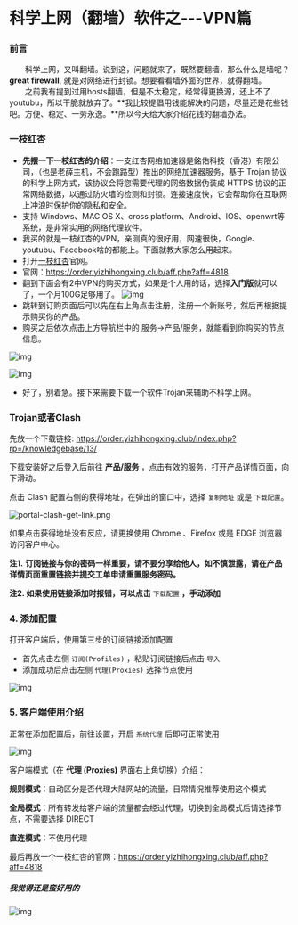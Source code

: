 # 科学上网（翻墙）软件之---VPN篇

### 前言 ###
　　科学上网，又叫翻墙。说到这，问题就来了，既然要翻墙，那么什么是墙呢？**great firewall**, 就是对网络进行封锁。想要看看墙外面的世界，就得翻墙。<br>
　　之前我有提到过用hosts翻墙，但是不太稳定，经常得更换源，还上不了youtubu，所以干脆就放弃了。**我比较提倡用钱能解决的问题，尽量还是花些钱吧。方便、稳定、一劳永逸。**所以今天给大家介绍花钱的翻墙办法。

### 一枝红杏 ###
+ **先摆一下一枝红杏的介绍**：一支红杏网络加速器是銘佑科技（香港）有限公司，（也是老薛主机，不会跑路型）推出的网络加速器服务，基于 Trojan 协议的科学上网方式，该协议会将您需要代理的网络数据伪装成 HTTPS 协议的正常网络数据，以通过防火墙的检测和封锁。连接速度快，它会帮助你在互联网上冲浪时保护你的隐私和安全。
+ 支持 Windows、MAC OS X、cross platform、Android、IOS、openwrt等系统，是非常实用的网络代理软件。
+ 我买的就是一枝红杏的VPN，亲测真的很好用，网速很快，Google、youtubu、Facebook啥的都能上。下面就教大家怎么用起来。
+ 打开[一枝红杏](https://order.yizhihongxing.club/aff.php?aff=4818)官网。
+ 官网：https://order.yizhihongxing.club/aff.php?aff=4818
+ 翻到下面会有2中VPN的购买方式，如果是个人用的话，选择**入门版**就可以了，一个月100G足够用了。
![img](https://picx.zhimg.com/80/v2-244e645586693c51228d64ac5d41ca9d_720w.png)
+ 跳转到订购页面后可以先在右上角点击注册，注册一个新账号，然后再根据提示购买你的产品。
+ 购买之后依次点击上方导航栏中的 服务->产品/服务，就能看到你购买的节点信息。

![img](https://picx.zhimg.com/80/v2-6daff0a373652eaf043c069d226a73ae_720w.png)

![img](https://picx.zhimg.com/80/v2-0e26f95f8944773ebebfd702f0282234_720w.png)

+ 好了，别着急。接下来需要下载一个软件Trojan来辅助不科学上网。

### Trojan或者Clash ###
先放一个下载链接: https://order.yizhihongxing.club/index.php?rp=/knowledgebase/13/

下载安装好之后登入后前往  **产品/服务** ，点击有效的服务，打开产品详情页面，向下滑动。

点击 Clash 配置右侧的获得地址，在弹出的窗口中，选择 `复制地址` 或是 `下载配置`。

![portal-clash-get-link.png](https://s2.loli.net/2024/01/17/oJ5VRDuU2BPC1Ee.png)

如果点击获得地址没有反应，请更换使用 Chrome 、Firefox 或是 EDGE 浏览器访问客户中心。

**注1.** **订阅链接与你的密码一样重要，请不要分享给他人，如不慎泄露，请在产品详情页面重置链接并提交工单申请重置服务密码。**

**注2. 如果使用链接添加时报错，可以点击** `下载配置` **，手动添加** 

### 4. 添加配置

打开客户端后，使用第三步的订阅链接添加配置

- 首先点击左侧 `订阅(Profiles)` ，粘贴订阅链接后点击 `导入`
- 添加成功后点击左侧 `代理(Proxies)` 选择节点使用 

![img](https://s2.loli.net/2024/01/17/7pVMFQKiDWX54Ho.gif)

### 5. 客户端使用介绍

正常在添加配置后，前往设置，开启 `系统代理` 后即可正常使用

![img](https://dl.trojan-cdn.com/images/trojan/clashvr/cvr-systemproxy.png)

客户端模式（在 **代理 (Proxies)** 界面右上角切换）介绍：

**规则模式**：自动区分是否代理大陆网站的流量，日常情况推荐使用这个模式

**全局模式**：所有转发给客户端的流量都会经过代理，切换到全局模式后请选择节点，不需要选择 DIRECT 

**直连模式**：不使用代理

最后再放一个一枝红杏的官网：https://order.yizhihongxing.club/aff.php?aff=4818

##### 我觉得还是蛮好用的

![img](https://pica.zhimg.com/80/v2-8063aa45780faa2d4f5b66446eb32671_720w.png)
